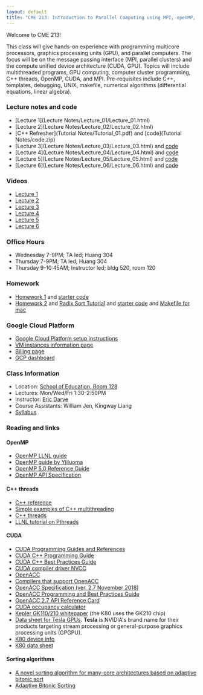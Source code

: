 ```yaml
---
layout: default
title: "CME 213: Introduction to Parallel Computing using MPI, openMP, and CUDA"
---
```


Welcome to CME 213!

This class will give hands-on experience with programming multicore processors, graphics processing units (GPU), and parallel computers. The focus will be on the message passing interface (MPI, parallel clusters) and the compute unified device architecture (CUDA, GPU). Topics will include multithreaded programs, GPU computing, computer cluster programming, C++ threads, OpenMP, CUDA, and MPI. Pre-requisites include C++, templates, debugging, UNIX, makefile, numerical algorithms (differential equations, linear algebra).

### Lecture notes and code
* [Lecture 1](Lecture Notes/Lecture_01/Lecture_01.html)
* [Lecture 2](Lecture Notes/Lecture_02/Lecture_02.html)
* [C++ Refresher](Tutorial Notes/Tutorial_01.pdf) and [code](Tutorial Notes/code.zip)
* [Lecture 3](Lecture Notes/Lecture_03/Lecture_03.html) and [code](https://github.com/stanford-cme213/stanford-cme213.github.io/tree/master/Code/Lecture_03)
* [Lecture 4](Lecture Notes/Lecture_04/Lecture_04.html) and [code](https://github.com/stanford-cme213/stanford-cme213.github.io/tree/master/Code/Lecture_04)
* [Lecture 5](Lecture Notes/Lecture_05/Lecture_05.html) and [code](https://github.com/stanford-cme213/stanford-cme213.github.io/tree/master/Code/Lecture_05)
* [Lecture 6](Lecture Notes/Lecture_06/Lecture_06.html) and [code](https://github.com/stanford-cme213/stanford-cme213.github.io/tree/master/Code/Lecture_06)

### Videos
* [Lecture 1](https://youtu.be/mmJ__Ygexos)
* [Lecture 2](https://youtu.be/ETOp2NkZrlo)
* [Lecture 3](https://youtu.be/Mi1vwbsk6Fw)
* [Lecture 4](https://youtu.be/wN0JRtCp7YY)
* [Lecture 5](https://youtu.be/Oip9nrDzAAQ)
* [Lecture 6](https://youtu.be/O8v4JXwDGws)

### Office Hours
* Wednesday 7-9PM; TA led; Huang 304
* Thursday 7-9PM; TA led; Huang 304
* Thursday 9-10:45AM; Instructor led; bldg 520, room 120 

### Homework
* [Homework 1](Homework/hw1.pdf) and [starter code](Homework/code_hw1.zip)
* [Homework 2](Homework/hw2.pdf) and [Radix Sort Tutorial](Homework/RadixSortTutorial.pdf) and [starter code](Homework/code_hw2.zip) and [Makefile for mac](Homework/hw2_Mac_Makefile)

### Google Cloud Platform 
* [Google Cloud Platform setup instructions](./gcp.html)
* [VM instances information page](https://console.cloud.google.com/compute)
* [Billing page](https://console.cloud.google.com/billing)
* [GCP dashboard](https://console.cloud.google.com/home)

### Class Information
* Location: [School of Education, Room 128](https://campus-map.stanford.edu/?srch=School+of+Education+128)  
* Lectures: Mon/Wed/Fri 1:30-2:50PM
* Instructor: [Eric Darve](https://me.stanford.edu/people/eric-darve)  
* Course Assistants: William Jen, Kingway Liang
* [Syllabus](https://canvas.stanford.edu/courses/110850/assignments/syllabus)

### Reading and links

#### OpenMP
* [OpenMP LLNL guide](https://computing.llnl.gov/tutorials/openMP/)
* [OpenMP guide by Yliluoma](https://bisqwit.iki.fi/story/howto/openmp/)
* [OpenMP 5.0 Reference Guide](https://www.openmp.org/wp-content/uploads/OpenMPRef-5.0-0519-web.pdf)
* [OpenMP API Specification](https://www.openmp.org/wp-content/uploads/OpenMP-API-Specification-5.0.pdf)

#### C++ threads
* [C++ reference](https://en.cppreference.com/w/cpp)
* [Simple examples of C++ multithreading](https://www.geeksforgeeks.org/multithreading-in-cpp/)
* [C++ threads](https://en.cppreference.com/w/cpp/thread/thread/thread)
* [LLNL tutorial on Pthreads](https://computing.llnl.gov/tutorials/pthreads/)

#### CUDA
* [CUDA Programming Guides and References](http://docs.nvidia.com/cuda/index.html)
* [CUDA C++ Programming Guide](http://docs.nvidia.com/cuda/pdf/CUDA_C_Programming_Guide.pdf)
* [CUDA C++ Best Practices Guide](http://docs.nvidia.com/cuda/pdf/CUDA_C_Best_Practices_Guide.pdf)
* [CUDA compiler driver NVCC](https://docs.nvidia.com/cuda/pdf/CUDA_Compiler_Driver_NVCC.pdf)
* [OpenACC](https://www.openacc.org/)
* [Compilers that support OpenACC](https://www.openacc.org/tools)
* [OpenACC Specification (ver. 2.7 November 2018)](https://www.openacc.org/sites/default/files/inline-files/OpenACC.2.6.final.pdf)
* [OpenACC Programming and Best Practices Guide](http://www.openacc.org/sites/default/files/OpenACC_Programming_Guide_0.pdf)
* [OpenACC 2.7 API Reference Card](https://www.pgroup.com/lit/literature/openacc-api-guide-2.7.pdf)
* [CUDA occupancy calculator](Reading/CUDA_Occupancy_Calculator.xls)
* [Kepler GK110/210 whitepaper](Reading/NVIDIA_Kepler_GK110_GK210_Architecture_Whitepaper.pdf) (the K80 uses the GK210 chip)
* [Data sheet for Tesla GPUs](https://en.wikipedia.org/wiki/Nvidia_Tesla). **Tesla** is NVIDIA's brand name for their products targeting stream processing or general-purpose graphics processing units (GPGPU).
* [K80 device info](k80.md)
* [K80 data sheet](https://www.nvidia.com/content/dam/en-zz/Solutions/Data-Center/tesla-product-literature/TeslaK80-datasheet.pdf)

#### Sorting algorithms
* [A novel sorting algorithm for many-core architectures based on adaptive bitonic sort](https://ieeexplore.ieee.org/abstract/document/6267838)
* [Adaptive Bitonic Sorting](https://pdfs.semanticscholar.org/bcdf/c4e40c79547c9daf89dada4e1c23056871cb.pdf)

